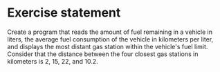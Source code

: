 # Exercise statement

Create a program that reads the amount of fuel remaining in a vehicle in liters, the average fuel consumption of the vehicle in kilometers per liter, and displays the most distant gas station within the vehicle's fuel limit. Consider that the distance between the four closest gas stations in kilometers is 2, 15, 22, and 10.2.
